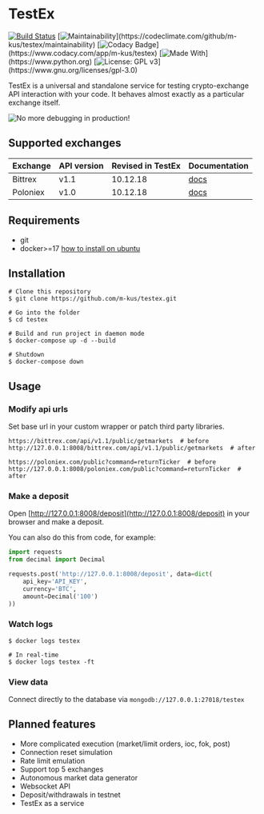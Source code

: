 # TestEx
[![Build Status](https://travis-ci.com/m-kus/testex.svg?branch=master)](https://travis-ci.com/m-kus/testex)
[![Maintainability](https://img.shields.io/codeclimate/maintainability/m-kus/testex.svg?)](https://codeclimate.com/github/m-kus/testex/maintainability)
[![Codacy Badge](https://api.codacy.com/project/badge/Grade/f6869fca21474a82a50b04e474ba63e4?)](https://www.codacy.com/app/m-kus/testex)
[![Made With](https://img.shields.io/badge/made%20with-python-blue.svg?)](https://www.python.org)
[![License: GPL v3](https://img.shields.io/badge/License-GPL%20v3-blue.svg?)](https://www.gnu.org/licenses/gpl-3.0)

TestEx is a universal and standalone service for testing crypto-exchange API interaction with your code.
It behaves almost exactly as a particular exchange itself.

![No more debugging in production!](https://memegenerator.net/img/instances/60032167/every-time-you-debug-in-production-god-kills-a-1000-kittens.jpg?)

## Supported exchanges

|Exchange|API version|Revised in TestEx|Documentation|
|--------|-----------|------------|-------------|
|Bittrex |v1.1       |10.12.18    |[docs](https://bittrex.github.io/api/v1-1)|
|Poloniex|v1.0       |10.12.18    |[docs](https://poloniex.com/support/api/)|

## Requirements

* git
* docker>=17 [how to install on ubuntu](https://thishosting.rocks/install-docker-on-ubuntu/)

## Installation

```
# Clone this repository
$ git clone https://github.com/m-kus/testex.git

# Go into the folder
$ cd testex

# Build and run project in daemon mode
$ docker-compose up -d --build

# Shutdown
$ docker-compose down
```

## Usage

### Modify api urls

Set base url in your custom wrapper or patch third party libraries.

```
https://bittrex.com/api/v1.1/public/getmarkets  # before
http://127.0.0.1:8008/bittrex.com/api/v1.1/public/getmarkets  # after

https://poloniex.com/public?command=returnTicker  # before
http://127.0.0.1:8008/poloniex.com/public?command=returnTicker  # after
```

### Make a deposit

Open [http://127.0.0.1:8008/deposit](http://127.0.0.1:8008/deposit) in your browser and make a deposit.

You can also do this from code, for example:
```python
import requests
from decimal import Decimal

requests.post('http://127.0.0.1:8008/deposit', data=dict(
    api_key='API_KEY',
    currency='BTC',
    amount=Decimal('100')
))
```

### Watch logs

```
$ docker logs testex

# In real-time
$ docker logs testex -ft 
```

### View data

Connect directly to the database via ```mongodb://127.0.0.1:27018/testex```

## Planned features

* More complicated execution (market/limit orders, ioc, fok, post)
* Connection reset simulation
* Rate limit emulation
* Support top 5 exchanges
* Autonomous market data generator
* Websocket API
* Deposit/withdrawals in testnet
* TestEx as a service
